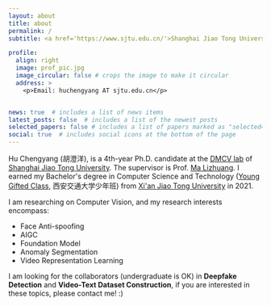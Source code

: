 ```yaml
---
layout: about
title: about
permalink: /
subtitle: <a href='https://www.sjtu.edu.cn/'>Shanghai Jiao Tong University</a>, <a href='https://dmcv.sjtu.edu.cn/'>DMCV Lab</a>, PhD Candidate.

profile:
  align: right
  image: prof_pic.jpg
  image_circular: false # crops the image to make it circular
  address: >
    <p>Email: huchengyang AT sjtu.edu.cn</p>


news: true  # includes a list of news items
latest_posts: false  # includes a list of the newest posts
selected_papers: false # includes a list of papers marked as "selected={true}"
social: true  # includes social icons at the bottom of the page
---
```


Hu Chengyang (胡澄洋), is a 4th-year Ph.D. candidate at the [DMCV lab](https://dmcv.sjtu.edu.cn/) of [Shanghai Jiao Tong University](https://www.sjtu.edu.cn/). The supervisor is Prof. [Ma Lizhuang](https://dmcv.sjtu.edu.cn/people/). I earned my Bachelor's degree in Computer Science and Technology ([Young Gifted Class](https://bjb.xjtu.edu.cn/info/1071/1237.htm), 西安交通大学少年班) from [Xi'an Jiao Tong University](http://en.xjtu.edu.cn/) in 2021.

I am researching on Computer Vision, and my research interests encompass:

* Face Anti-spoofing
* AIGC
* Foundation Model
* Anomaly Segmentation
* Video Representation Learning

I am looking for the collaborators (undergraduate is OK) in **Deepfake Detection** and **Video-Text Dataset Construction**, if you are interested in these topics, please contact me! :)